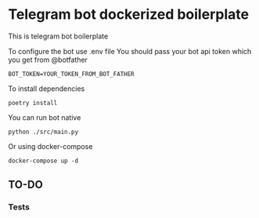# Telegram bot dockerized boilerplate 

This is telegram bot boilerplate 

To configure the bot use .env file
You should pass your bot api token which you get from @botfather

```
BOT_TOKEN=YOUR_TOKEN_FROM_BOT_FATHER
```


To install dependencies

```
poetry install
```

You can run bot native

```
python ./src/main.py
```

Or using docker-compose

```
docker-compose up -d
```

## TO-DO

### Tests
